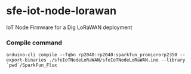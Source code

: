 # sfe-iot-node-lorawan
IoT Node Firmware for a Dig LoRaWAN deployment

### Compile command

```
arduino-cli compile --fqbn rp2040:rp2040:sparkfun_promicrorp2350 --export-binaries ./sfeIoTNodeLoRaWAN/sfeIoTNodeLoRaWAN.ino --library `pwd`/SparkFun_Flux
```
